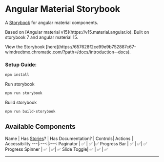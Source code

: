 # Angular Material Storybook
A [Storybook](https://storybook.js.org) for angular material components.
<p>Based on [Angular material v15](https://v15.material.angular.io). Built on storybook 7 and angular material 15.</p>
<p>View the Storybook [here](https://657628f2ce99e9b752887c67-wimdredtmx.chromatic.com/?path=/docs/introduction--docs).</p>

### Setup Guide:
```bash
npm install
```
Run storybook
```bash
npm run storybook
```
Build storybook
```bash
npm run build-storybook
```
## Available Components

Name | Has [Stories](https://storybook.js.org/docs/angular/get-started/whats-a-story)? | Has Documentation? | Controls| Actions | Accessibility
---|:---:|:---:
Paginator | :white_check_mark: | :white_check_mark: |:white_check_mark:
Progress Bar | :white_check_mark: | :white_check_mark:| :white_check_mark:
Progress Spinner | :white_check_mark: | :white_check_mark:| :white_check_mark:
Slide Toggle| :white_check_mark: | :white_check_mark: | :white_check_mark:

---
